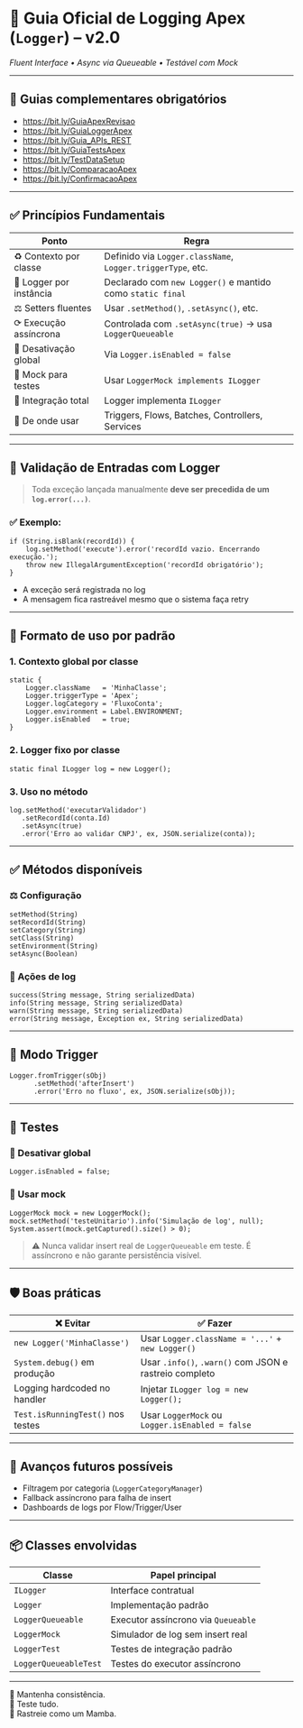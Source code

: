 # 🪩 Guia Oficial de Logging Apex (`Logger`) – v2.0
_Fluent Interface • Async via Queueable • Testável com Mock_

---

## 📌 Guias complementares obrigatórios

- https://bit.ly/GuiaApexRevisao
- https://bit.ly/GuiaLoggerApex
- https://bit.ly/Guia_APIs_REST
- https://bit.ly/GuiaTestsApex
- https://bit.ly/TestDataSetup
- https://bit.ly/ComparacaoApex
- https://bit.ly/ConfirmacaoApex

---

## ✅ Princípios Fundamentais

| Ponto                     | Regra                                                                 |
|---------------------------|-----------------------------------------------------------------------|
| ♻️ Contexto por classe    | Definido via `Logger.className`, `Logger.triggerType`, etc.          |
| 🧠 Logger por instância   | Declarado com `new Logger()` e mantido como `static final`            |
| ⚖️ Setters fluentes       | Usar `.setMethod()`, `.setAsync()`, etc.                              |
| ⟳ Execução assíncrona    | Controlada com `.setAsync(true)` → usa `LoggerQueueable`              |
| 🔕 Desativação global     | Via `Logger.isEnabled = false`                                        |
| 🧪 Mock para testes       | Usar `LoggerMock implements ILogger`                                  |
| 🧱 Integração total       | Logger implementa `ILogger`                                           |
| 🪩 De onde usar           | Triggers, Flows, Batches, Controllers, Services                       |

---

## 🔄 Validação de Entradas com Logger

> Toda exceção lançada manualmente **deve ser precedida de um `log.error(...)`**.

### ✅ Exemplo:
```apex
if (String.isBlank(recordId)) {
    log.setMethod('execute').error('recordId vazio. Encerrando execução.');
    throw new IllegalArgumentException('recordId obrigatório');
}
```

- A exceção será registrada no log
- A mensagem fica rastreável mesmo que o sistema faça retry

---

## 📀 Formato de uso por padrão

### 1. Contexto global por classe
```apex
static {
    Logger.className   = 'MinhaClasse';
    Logger.triggerType = 'Apex';
    Logger.logCategory = 'FluxoConta';
    Logger.environment = Label.ENVIRONMENT;
    Logger.isEnabled   = true;
}
```

### 2. Logger fixo por classe
```apex
static final ILogger log = new Logger();
```

### 3. Uso no método
```apex
log.setMethod('executarValidador')
   .setRecordId(conta.Id)
   .setAsync(true)
   .error('Erro ao validar CNPJ', ex, JSON.serialize(conta));
```

---

## ✅ Métodos disponíveis

### ⚖️ Configuração
```apex
setMethod(String)
setRecordId(String)
setCategory(String)
setClass(String)
setEnvironment(String)
setAsync(Boolean)
```

### 📄 Ações de log
```apex
success(String message, String serializedData)
info(String message, String serializedData)
warn(String message, String serializedData)
error(String message, Exception ex, String serializedData)
```

---

## 📝 Modo Trigger
```apex
Logger.fromTrigger(sObj)
      .setMethod('afterInsert')
      .error('Erro no fluxo', ex, JSON.serialize(sObj));
```

---

## 🧪 Testes

### 🔕 Desativar global
```apex
Logger.isEnabled = false;
```

### 🧠 Usar mock
```apex
LoggerMock mock = new LoggerMock();
mock.setMethod('testeUnitario').info('Simulação de log', null);
System.assert(mock.getCaptured().size() > 0);
```
> ⚠️ Nunca validar insert real de `LoggerQueueable` em teste. É assíncrono e não garante persistência visível.

---

## 🛡️ Boas práticas

| ❌ Evitar                          | ✅ Fazer                                               |
|-----------------------------------|--------------------------------------------------------|
| `new Logger('MinhaClasse')`       | Usar `Logger.className = '...'` + `new Logger()`       |
| `System.debug()` em produção      | Usar `.info()`, `.warn()` com JSON e rastreio completo |
| Logging hardcoded no handler      | Injetar `ILogger log = new Logger();`                  |
| `Test.isRunningTest()` nos testes | Usar `LoggerMock` ou `Logger.isEnabled = false`        |

---

## 🧠 Avanços futuros possíveis

- Filtragem por categoria (`LoggerCategoryManager`)
- Fallback assíncrono para falha de insert
- Dashboards de logs por Flow/Trigger/User

---

## 📦 Classes envolvidas

| Classe                | Papel principal                                 |
|-----------------------|-------------------------------------------------|
| `ILogger`             | Interface contratual                            |
| `Logger`              | Implementação padrão                            |
| `LoggerQueueable`     | Executor assíncrono via `Queueable`             |
| `LoggerMock`          | Simulador de log sem insert real                |
| `LoggerTest`          | Testes de integração padrão                     |
| `LoggerQueueableTest` | Testes do executor assíncrono                   |

---

🧠 Mantenha consistência.  
🧪 Teste tudo.  
🐍 Rastreie como um Mamba.
